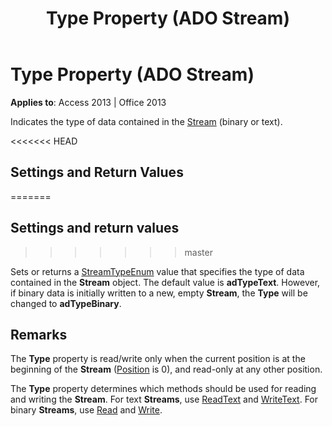 ﻿---
title: Type Property (ADO Stream)
TOCTitle: Type Property (ADO Stream)
ms:assetid: 43872c74-51bf-47ae-6bdc-55d25b0dc84a
ms:mtpsurl: https://msdn.microsoft.com/library/JJ249203(v=office.15)
ms:contentKeyID: 48544505
ms.date: 09/18/2015
mtps_version: v=office.15
---

# Type Property (ADO Stream)


**Applies to**: Access 2013 | Office 2013

Indicates the type of data contained in the [Stream](stream-object-ado.md) (binary or text).

<<<<<<< HEAD
## Settings and Return Values
=======
## Settings and return values
>>>>>>> master

Sets or returns a [StreamTypeEnum](streamtypeenum.md) value that specifies the type of data contained in the **Stream** object. The default value is **adTypeText**. However, if binary data is initially written to a new, empty **Stream**, the **Type** will be changed to **adTypeBinary**.

## Remarks

The **Type** property is read/write only when the current position is at the beginning of the **Stream** ([Position](position-property-ado.md) is 0), and read-only at any other position.

The **Type** property determines which methods should be used for reading and writing the **Stream**. For text **Streams**, use [ReadText](readtext-method-ado.md) and [WriteText](writetext-method-ado.md). For binary **Streams**, use [Read](read-method-ado.md) and [Write](write-method-ado.md).

